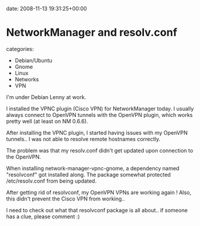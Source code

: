 


date: 2008-11-13 19:31:25+00:00


# NetworkManager and resolv.conf

categories:
- Debian/Ubuntu
- Gnome
- Linux
- Networks
- VPN


I'm under Debian Lenny at work.

I installed the VPNC plugin (Cisco VPN) for NetworkManager today.
I usually always connect to OpenVPN tunnels with the OpenVPN plugin, which works pretty well (at least on NM 0.6.6).

After installing the VPNC plugin, I started having issues with my OpenVPN tunnels.. I was not able to resolve remote hostnames correctly.

The problem was that my resolv.conf didn't get updated upon connection to the OpenVPN.

When installing network-manager-vpnc-gnome, a dependency named "resolvconf" got installed along. The package somewhat protected /etc/resolv.conf from being updated.

After getting rid of resolvconf, my OpenVPN VPNs are working again !
Also, this didn't prevent the Cisco VPN from working..

I need to check out what that resolvconf package is all about.. if someone has a clue, please comment :)
